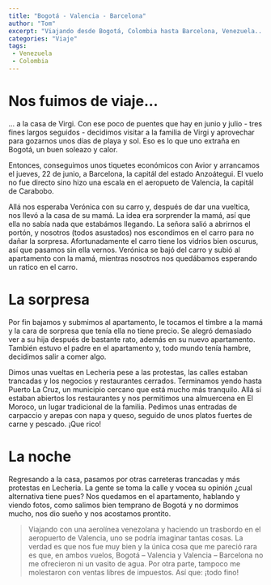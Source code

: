 ```yaml
---
title: "Bogotá - Valencia - Barcelona"
author: "Tom"
excerpt: "Viajando desde Bogotá, Colombia hasta Barcelona, Venezuela..."
categories: "Viaje"
tags: 
 - Venezuela
 - Colombia
---
```


# Nos fuimos de viaje...

... a la casa de Virgi. Con ese poco de puentes que hay en junio y julio - tres fines largos seguidos - decidimos visitar a la familia de Virgi y aprovechar para gozarnos unos días de playa y sol. Eso es lo que uno extraña en Bogotá, un buen soleazo y calor. 

Entonces, conseguimos unos tiquetes económicos con Avior y arrancamos el jueves, 22 de junio, a Barcelona, la capitál del estado Anzoátegui. El vuelo no fue directo sino hizo una escala en el aeropueto de Valencia, la capitál de Carabobo. 

Allá nos esperaba Verónica con su carro y, después de dar una vueltica, nos llevó a la casa de su mamá. La idea era sorprender la mamá, así que ella no sabía nada que estabámos llegando. La señora salió a abrirnos el portón, y nosotros (todos asustados) nos escondimos en el carro para no dañar la sorpresa. Afortunadamente el carro tiene los vidrios bien oscurus, así que pasamos sin ella vernos. Verónica se bajó del carro y subió al apartamento con la mamá, mientras nosotros nos quedábamos esperando un ratico en el carro.            

# La sorpresa
 
 Por fin bajamos y submimos al apartamento, le tocamos el timbre a la mamá y la cara de sorpresa que tenía ella no tiene precio. Se alegró demasiado ver a su hija después de bastante rato, además en su nuevo apartamento. También estuvo el padre en el apartamento y, todo mundo tenía hambre, decidimos salir a comer algo. 

 Dimos unas vueltas en Lecheria pese a las protestas, las calles estaban trancadas y los negocios y restaurantes cerrados. Terminamos yendo hasta Puerto La Cruz, un municipio cercano que está mucho más tranquilo. Allá sí estaban abiertos los restaurantes y nos permitimos una almuercena en El Moroco, un lugar tradicional de la familia. Pedimos unas entradas de carpaccio y arepas con napa y queso, seguido de unos platos fuertes de carne y pescado. ¡Que rico!

# La noche

 Regresando a la casa, pasamos por otras carreteras trancadas y más protestas en Lecheria. La gente se toma la calle y vocea su opinión ¿cual alternativa tiene pues? Nos quedamos en el apartamento, hablando y viendo fotos, como salimos bien temprano de Bogotá y no dormimos mucho, nos dio sueño y nos acostamos prontito.
 

 > Viajando con una aerolínea venezolana y haciendo un trasbordo en el aeropuerto de Valencia, uno se podría imaginar tantas cosas. La verdad es que nos fue muy bien y la única cosa que me pareció rara es que, en ambos vuelos, Bogotá – Valencia y Valencia – Barcelona no me ofrecieron ni un vasito de agua. Por otra parte, tampoco me molestaron con ventas libres de impuestos. Así que: ¡todo fino! 
